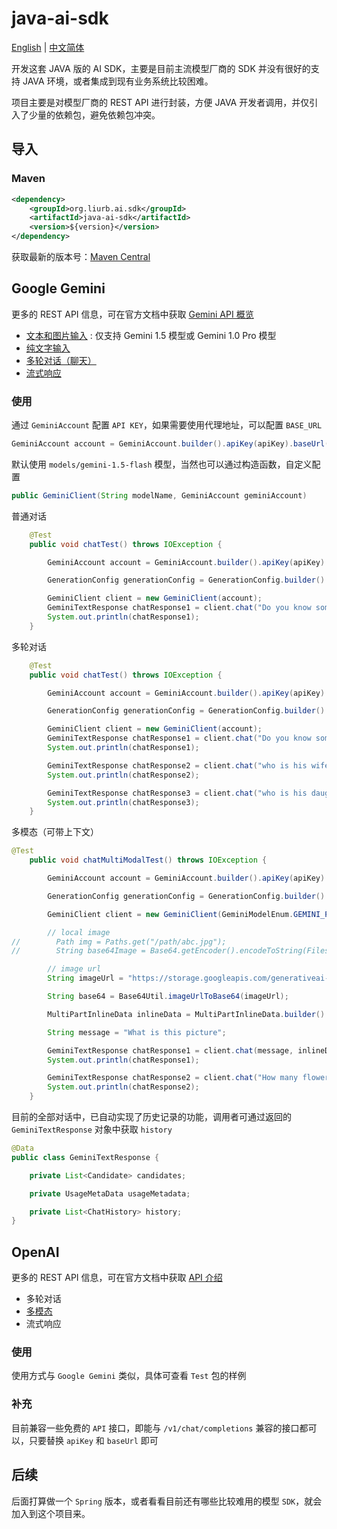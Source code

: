 # java-ai-sdk

[English](README.md) | [中文简体](README_CN.md)

开发这套 JAVA 版的 AI SDK，主要是目前主流模型厂商的 SDK 并没有很好的支持 JAVA 环境，或者集成到现有业务系统比较困难。

项目主要是对模型厂商的 REST API 进行封装，方便 JAVA 开发者调用，并仅引入了少量的依赖包，避免依赖包冲突。

## 导入

### Maven

```xml
<dependency>
    <groupId>org.liurb.ai.sdk</groupId>
    <artifactId>java-ai-sdk</artifactId>
    <version>${version}</version>
</dependency>
```

获取最新的版本号：[Maven Central](https://central.sonatype.com/artifact/org.liurb.ai.sdk/java-ai-sdk)

## Google Gemini

更多的 REST API 信息，可在官方文档中获取 [Gemini API 概览](https://ai.google.dev/gemini-api/docs/api-overview?hl=zh-cn)

- [文本和图片输入](https://ai.google.dev/gemini-api/docs/api-overview?hl=zh-cn#text_image_input) : 仅支持 Gemini 1.5 模型或 Gemini 1.0 Pro 模型
- [纯文字输入](https://ai.google.dev/gemini-api/docs/api-overview?hl=zh-cn#text_only_input)
- [多轮对话（聊天）](https://ai.google.dev/gemini-api/docs/api-overview?hl=zh-cn#chat)
- [流式响应](https://ai.google.dev/gemini-api/docs/api-overview?hl=zh-cn#stream)

### 使用

通过 `GeminiAccount` 配置 `API KEY`，如果需要使用代理地址，可以配置 `BASE_URL`

```java
GeminiAccount account = GeminiAccount.builder().apiKey(apiKey).baseUrl(baseUrl).build();
```

默认使用 `models/gemini-1.5-flash` 模型，当然也可以通过构造函数，自定义配置

```java
public GeminiClient(String modelName, GeminiAccount geminiAccount) 
```

普通对话

```java
    @Test
    public void chatTest() throws IOException {

        GeminiAccount account = GeminiAccount.builder().apiKey(apiKey).baseUrl(baseUrl).build();

        GenerationConfig generationConfig = GenerationConfig.builder().temperature(0.3).build();

        GeminiClient client = new GeminiClient(account);
        GeminiTextResponse chatResponse1 = client.chat("Do you know something about Yao Ming", generationConfig);
        System.out.println(chatResponse1);
    }

```

多轮对话

```java
    @Test
    public void chatTest() throws IOException {

        GeminiAccount account = GeminiAccount.builder().apiKey(apiKey).baseUrl(baseUrl).build();

        GenerationConfig generationConfig = GenerationConfig.builder().temperature(0.3).build();

        GeminiClient client = new GeminiClient(account);
        GeminiTextResponse chatResponse1 = client.chat("Do you know something about Yao Ming", generationConfig);
        System.out.println(chatResponse1);

        GeminiTextResponse chatResponse2 = client.chat("who is his wife");
        System.out.println(chatResponse2);

        GeminiTextResponse chatResponse3 = client.chat("who is his daughter", generationConfig);
        System.out.println(chatResponse3);
    }
```

多模态（可带上下文）

```java
@Test
    public void chatMultiModalTest() throws IOException {

        GeminiAccount account = GeminiAccount.builder().apiKey(apiKey).baseUrl(baseUrl).build();

        GenerationConfig generationConfig = GenerationConfig.builder().temperature(0.3).build();

        GeminiClient client = new GeminiClient(GeminiModelEnum.GEMINI_PRO.getName(), account);

        // local image
//        Path img = Paths.get("/path/abc.jpg");
//        String base64Image = Base64.getEncoder().encodeToString(Files.readAllBytes(img));

        // image url
        String imageUrl = "https://storage.googleapis.com/generativeai-downloads/images/scones.jpg";

        String base64 = Base64Util.imageUrlToBase64(imageUrl);

        MultiPartInlineData inlineData = MultiPartInlineData.builder().mimeType("image/jpeg").data(base64).build();

        String message = "What is this picture";

        GeminiTextResponse chatResponse1 = client.chat(message, inlineData, generationConfig);
        System.out.println(chatResponse1);

        GeminiTextResponse chatResponse2 = client.chat("How many flowers are there", generationConfig);
        System.out.println(chatResponse2);
    }
```

目前的全部对话中，已自动实现了历史记录的功能，调用者可通过返回的 `GeminiTextResponse` 对象中获取 `history`

```java
@Data
public class GeminiTextResponse {

    private List<Candidate> candidates;

    private UsageMetaData usageMetadata;

    private List<ChatHistory> history;
}
```

## OpenAI

更多的 REST API 信息，可在官方文档中获取 [API 介绍](https://platform.openai.com/docs/api-reference/authentication)

- 多轮对话
- [多模态](https://platform.openai.com/docs/guides/vision)
- 流式响应

### 使用

使用方式与 `Google Gemini` 类似，具体可查看 `Test` 包的样例

### 补充

目前兼容一些免费的 `API` 接口，即能与 `/v1/chat/completions` 兼容的接口都可以，只要替换 `apiKey` 和 `baseUrl` 即可

## 后续

后面打算做一个 `Spring` 版本，或者看看目前还有哪些比较难用的模型 `SDK`，就会加入到这个项目来。
